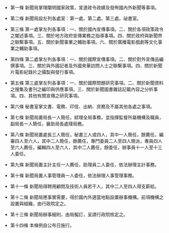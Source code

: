 * 第一條 新聞局掌理闡明國家政策，宣達政令政績及發佈國內外新聞等事項。

* 第二條 新聞局設左列各處室：第一處。第二處。第三處。祕書室。

* 第三條 第一處掌左列各事項：一、關於國內宣傳事項。二、關於各項政策政令之闡述事項。三、關於地方政府宣傳業務之指導事項。四、關於政府與新聞界之聯繫事項。五、關於新聞事業之輔助事項。六、關於廣播電影戲劇等文化事業之輔助事項。

* 第四條 第二處掌左列各事項：一、關於國際宣傳事項。二、關於對外宣傳品編撰事項。三、關於與外國記者及外國來華訪問人士之聯繫事項。四、關於新聞片電影紀錄片之攝製與發行事項。

* 第五條 第三處掌左列各事項：一、關於國際問題研究事項。二、關於新聞資料之搜集及書刊之編印與供應事項。三、關於新聞圖書雜誌記載內容之分析事項。四、其他有關宣傳之研究事項。

* 第六條 秘書室掌文書、電務、印信、出納、庶務及不屬其他各處之事項。

* 第七條 新聞局置局長一人簡任，綜理全局事務，並指揮監督所屬機構及職員，副局長一人簡任，襄助局長處理局務。

* 第八條 新聞局置處長三人簡任，秘書三人或四人，其中一人簡任，餘薦任，編審四人至六人，其中二人簡任，餘薦任，專門委員二人至四人簡派，專員四人至六人薦任，編輯四人至六人，其中二人薦任，餘委任，辦事員十一人至十三人委任。

* 第九條 新聞局置主計主任一人薦任，助理員二人委任，依法辦理主計事務。

* 第十條 新聞局置人事管理員一人委任，依法辦理人事管理事務。

* 第十一條 新聞局得聘用顧問及技術人員若干人，其中二人至四人得支薪給。

* 第十二條 新聞局應事實需要，得於國內外適當地點設置辦事機構。前項機構之設置與組織，由行政院定之。

* 第十三條 新聞局辦事細則，由局擬訂，呈請行政院核定之。

* 第十四條 本條例自公布日施行。


